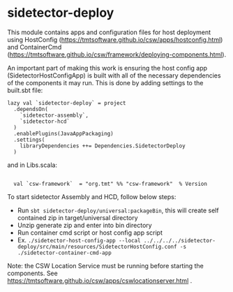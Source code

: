 # sidetector-deploy

This module contains apps and configuration files for host deployment using 
HostConfig (https://tmtsoftware.github.io/csw/apps/hostconfig.html) and 
ContainerCmd (https://tmtsoftware.github.io/csw/framework/deploying-components.html).

An important part of making this work is ensuring the host config app (SidetectorHostConfigApp) is built
with all of the necessary dependencies of the components it may run.  This is done by adding settings to the
built.sbt file:

```
lazy val `sidetector-deploy` = project
  .dependsOn(
    `sidetector-assembly`,
    `sidetector-hcd`
  )
  .enablePlugins(JavaAppPackaging)
  .settings(
    libraryDependencies ++= Dependencies.SidetectorDeploy
  )
```

and in Libs.scala:

```

  val `csw-framework`  = "org.tmt" %% "csw-framework"  % Version

```

To start sidetector Assembly and HCD, follow below steps:

 - Run `sbt sidetector-deploy/universal:packageBin`, this will create self contained zip in target/universal directory
 - Unzip generate zip and enter into bin directory
 - Run container cmd script or host config app script
 - Ex.  `./sidetector-host-config-app --local ../../../../sidetector-deploy/src/main/resources/SidetectorHostConfig.conf -s ./sidetector-container-cmd-app`

Note: the CSW Location Service must be running before starting the components.
See https://tmtsoftware.github.io/csw/apps/cswlocationserver.html .